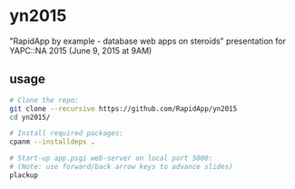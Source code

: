 yn2015
======

"RapidApp by example - database web apps on steroids" 
presentation for YAPC::NA 2015 (June 9, 2015 at 9AM)

## usage

```bash
# Clone the repo:
git clone --recursive https://github.com/RapidApp/yn2015
cd yn2015/

# Install required packages:
cpanm --installdeps .

# Start-up app.psgi web-server on local port 5000:
# (Note: use forward/back arrow keys to advance slides)
plackup
```
